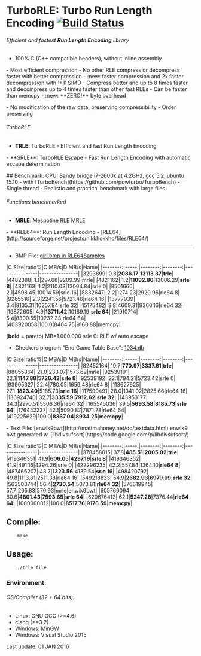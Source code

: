 TurboRLE: Turbo Run Length Encoding [![Build Status](https://travis-ci.org/powturbo/TurboRLE.svg?branch=master)](https://travis-ci.org/powturbo/TurboRLE)
===================================

###### Efficient and fastest **Run Length Encoding** library
- 100% C (C++ compatible headers), without inline assembly
<p>
- Most efficient compression 
- No other RLE compress or decompress faster with better compression
- :new: faster compression and 2x faster decompression with :+1: SIMD
- Compress better and up to 8 times faster and decompress up to 4 times faster than other fast RLEs
- Can be faster than memcpy
- :new: **ZERO!** byte overhead
  
<p>
- No modification of the raw data, preserving compressibility
- Order preserving 

###### TurboRLE
- **TRLE**: TurboRLE - Efficient and fast Run Length Encoding
<p>
- **SRLE**: TurboRLE Escape - Fast Run Length Encoding with automatic escape determination 

<p>
## Benchmark:
CPU: Sandy bridge i7-2600k at 4.2GHz, gcc 5.2, ubuntu 15.10
- with [TurboBench](https://github.com/powturbo/TurboBench)
- Single thread
- Realistic and practical benchmark with large files

###### Functions benchmarked
- **MRLE**: Mespotine RLE [MRLE](http://encode.ru/threads/2121-No-more-encoding-overhead-in-Run-Length-Encoding-Read-about-Mespotine-RLE-here-)
<p>
- **RLE64**: Run Length Encoding - [RLE64](http://sourceforge.net/projects/nikkhokkho/files/RLE64/)
<p>

------------------------------------------------------------------------
- BMP File: [girl.bmp in RLE64Samples](http://sourceforge.net/projects/nikkhokkho/files/RLE64/3.00/)

|C Size|ratio%|C MB/s|D MB/s|Name|
|--------:|-----:|--------:|--------:|----------------|----------------|
|3293899|  0.8|**2086.17**|**13113.37**|**trle**|
|4482388|  1.1|297.68|9209.99|mrle|
|4821162|  1.2|**11092.86**|13006.29|**srle 8**|
|4821163|  1.2|2110.03|13004.84|srle 0|
|8501660|  2.1|4598.45|10014.59|srle 16|
|8832647|  2.2|1274.23|2920.96|rle64 8|
|9265516|  2.3|2241.56|5721.46|rle64 16|
|13777939|  3.4|8135.31|10257.84|srle 32|
|15175482|  3.8|4609.31|9360.16|rle64 32|
|19872605|  4.9|**13711.42**|10189.19|**srle 64**|
|21910714|  5.4|8300.55|10232.33|rle64 64|
|403920058|100.0|8464.75|9160.88|memcpy|

 (**bold** = pareto)  MB=1.000.000
srle 0: RLE w/ auto escape
<p>

- Checkers program "End Game Table Base": [1034.db](http://encode.ru/threads/2077-EGTB-compression?p=41392&viewfull=1#post41392)

|C Size|ratio%|C MB/s|D MB/s|Name|
|--------:|-----:|--------:|--------:|----------------|----------------|
|82452164| 19.7|**770.97**|**3337.61**|**trle**|
|88055364| 21.0|233.07|1573.62|mrle|
|92539191| 22.1|**1147.88**|**5726.42**|**srle 8**|
|92539192| 22.1|794.21|5723.42|srle 0|
|93905327| 22.4|780.05|1659.48|rle64 8|
|113627625| 27.1|**1823.40**|5185.73|**srle 16**|
|117590491| 28.0|1341.02|2825.66|rle64 16|
|136924740| 32.7|**3335.59**|**7912.62**|**srle 32**|
|143953177| 34.3|2970.51|5506.36|rle64 32|
|165545036| 39.5|**5693.58**|**8185.73**|**srle 64**|
|176442237| 42.1|5090.87|7871.78|rle64 64|
|419225629|100.0|**8367.04**|**8934.25**|**memcpy**|

<p>
- Text File: [enwik9bwt](http://mattmahoney.net/dc/textdata.html) enwik9 bwt generated w. [libdivsufsort](https://code.google.com/p/libdivsufsort/)

|C Size|ratio%|C MB/s|D MB/s|Name|
|--------:|-----:|--------:|--------:|----------------|----------------|
|378458015| 37.8|**485.51**|**2005.02**|**trle**|
|419346351| 41.9|**606.05**|**4297.19**|**srle 8**|
|419346352| 41.9|491.16|4294.26|srle 0|
|422296235| 42.2|557.84|1364.10|**rle64 8**|
|487466207| 48.7|**1323.56**|4139.54|**srle 16**|
|498420792| 49.8|1113.81|2511.38|rle64 16|
|549218833| 54.9|**2682.93**|**6979.69**|**srle 32**|
|563503744| 56.4|**2730.54**|5073.81|**rle64 32**|
|576619945| 57.7|205.83|570.93|mrle|enwik9bwt|
|605766094| 60.6|**4801.43**|**7593.65**|**srle 64**|
|620676412| 62.1|**5247.28**|7376.44|**rle64 64**|
|1000000012|100.0|**8517.76**|**9176.59**|**memcpy**|

## Compile:

        make

## Usage:

        ./trle file

### Environment:

###### OS/Compiler (32 + 64 bits):
- Linux: GNU GCC (>=4.6)
- clang (>=3.2) 
- Windows: MinGW
- Windows: Visual Studio 2015

Last update: 01 JAN 2016

